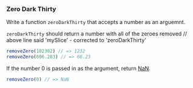 ### Zero Dark Thirty

Write a function `zeroDarkThirty` that accepts a number as an arguemnt.

`zeroDarkThirty` should return a number with all of the zeroes removed
// above line said 'mySlice' - corrected to 'zeroDarkThirty'

```javascript
removeZero(102302) // => 1232
removeZero(606.203) // => 66.23
```

If the number 0 is passed in as the argument, return [NaN](https://developer.mozilla.org/en-US/docs/Web/JavaScript/Reference/Global_Objects/NaN).

```javascript
removeZero(0) // => NaN
```
